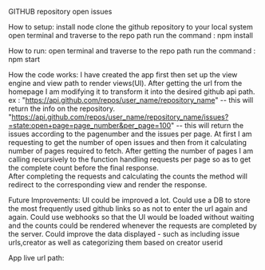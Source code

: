 GITHUB repository open issues

How to setup:
	install node
	clone the github repository to your local system
	open terminal and traverse to the repo path
	run the command : npm install

How to run:
	open terminal and traverse to the repo path
	run the command : npm start

How the code works:
	I have created the app first then set up the view engine and view path to render views(UI).
	After getting the url from the homepage I am modifying it to transform it into the desired github api path.
	ex : "https://api.github.com/repos/user_name/repository_name" -- this will return the info on the repository.
		 "https://api.github.com/repos/user_name/repository_name/issues?=state:open+page=page_number&per_page=100" 
		 						-- this will return the issues according to the pagenumber and the issues per page.
	At first I am requesting to get the number of open issues and then from it calculating number of pages required to fetch.
	After getting the number of pages I am calling recursively to the function handling requests per page so as to get the complete count
	before the final response.  
	After completing the requests and calculating the counts the method will redirect to the corresponding view and render the response.

Future Improvements:
	UI could be improved a lot.
	Could use a DB to store the most frequently used github links so as not to enter the url again and again.
	Could use webhooks so that the UI would be loaded without waiting and the counts could be rendered whenever the requests are 
			completed by the server.
	Could improve the data displayed - such as including issue urls,creator as well as categorizing them based on creator userid 

App live url path:
